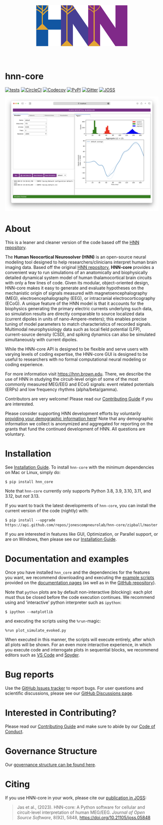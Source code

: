 
<h1 align="center">
<img src="https://raw.githubusercontent.com/jonescompneurolab/jones-website/master/images/frontpage/logos/logo-hnn-medium.png" width="300">
</h1><br>

# hnn-core

[![tests](https://github.com/jonescompneurolab/hnn-core/actions/workflows/unix_unit_tests.yml/badge.svg?branch=master)](https://github.com/jonescompneurolab/hnn-core/actions/?query=branch:master+event:push)
[![CircleCI](https://circleci.com/gh/jonescompneurolab/hnn-core.svg?style=svg)](https://circleci.com/gh/jonescompneurolab/hnn-core)
[![Codecov](https://codecov.io/gh/jonescompneurolab/hnn-core/branch/master/graph/badge.svg)](https://codecov.io/gh/jonescompneurolab/hnn-core)
[![PyPI](https://img.shields.io/pypi/dm/hnn-core.svg?label=PyPI%20downloads)](https://pypi.org/project/hnn-core/)
[![Gitter](https://badges.gitter.im/jonescompneurolab/hnn_core.svg)](https://gitter.im/jonescompneurolab/hnn-core?utm_source=badge&utm_medium=badge&utm_campaign=pr-badge)
[![JOSS](https://joss.theoj.org/papers/10.21105/joss.05848/status.svg)](https://doi.org/10.21105/joss.05848)

![HNN-GUI](https://raw.githubusercontent.com/jonescompneurolab/hnn-core/acbcc4a598610dc3be5d4b0b7c59f98251ea7690/.github/images/hnn_gui.png)

# About

This is a leaner and cleaner version of the code based off the [HNN
repository](https://github.com/jonescompneurolab/hnn).

The **Human Neocortical Neurosolver (HNN)** is an open-source neural modeling
tool designed to help researchers/clinicians interpret human brain imaging
data. Based off the original [HNN
repository](https://github.com/jonescompneurolab/hnn), **HNN-core** provides a
convenient way to run simulations of an anatomically and biophysically detailed
dynamical system model of human thalamocortical brain circuits with only a few
lines of code. Given its modular, object-oriented design, HNN-core makes it
easy to generate and evaluate hypotheses on the mechanistic origin of signals
measured with magnetoencephalography (MEG), electroencephalography (EEG), or
intracranial electrocorticography (ECoG). A unique feature of the HNN model is
that it accounts for the biophysics generating the primary electric currents
underlying such data, so simulation results are directly comparable to source
localized data (current dipoles in units of nano-Ampere-meters); this enables
precise tuning of model parameters to match characteristics of recorded
signals. Multimodal neurophysiology data such as local field potential (LFP),
current-source density (CSD), and spiking dynamics can also be simulated
simultaneously with current dipoles.

While the HNN-core API is designed to be flexible and serve users with varying
levels of coding expertise, the HNN-core GUI is designed to be useful to
researchers with no formal computational neural modeling or coding experience.

For more information visit <https://hnn.brown.edu>. There, we describe the use
of HNN in studying the circuit-level origin of some of the most commonly
measured MEG/EEG and ECoG signals: event related potentials (ERPs) and low
frequency rhythms (alpha/beta/gamma).

Contributors are very welcome! Please read our [Contributing Guide][] if you are interested.

Please consider supporting HNN development efforts by voluntarily [providing your demographic information here](https://docs.google.com/forms/d/e/1FAIpQLSfN2F4IkGATs6cy1QBO78C6QJqvm9y14TqsCUsuR4Rrkmr1Mg/viewform)! Note that any demographic information we collect is anonymized and aggregated for reporting on the grants that fund the continued development of HNN. All questions are voluntary.

# Installation

See [Installation Guide][]. To install `hnn-core` with the minimum dependencies
on Mac or Linux, simply do:

    $ pip install hnn_core

Note that `hnn-core` currently only supports Python 3.8, 3.9, 3.10, 3.11, and 3.12, but *not* 3.13.

If you want to track the latest developments of `hnn-core`, you can
install the current version of the code (nightly) with:

    $ pip install --upgrade https://api.github.com/repos/jonescompneurolab/hnn-core/zipball/master

If you are interested in features like GUI, Optimization, or Parallel support, or are on Windows, then please see our [Installation Guide][].

# Documentation and examples

Once you have installed `hnn_core` and the dependencies for the features you
want, we recommend downloading and executing the [example
scripts](https://jonescompneurolab.github.io/hnn-core/stable/auto_examples/index.html)
provided on the [documentation
pages](https://jonescompneurolab.github.io/hnn-core/) (as well as in the
[GitHub repository](https://github.com/jonescompneurolab/hnn-core)).

Note that `python` plots are by default non-interactive (blocking): each
plot must thus be closed before the code execution continues. We
recommend using and 'interactive' python interpreter such as
`ipython`:

    $ ipython --matplotlib

and executing the scripts using the `%run`-magic:

    %run plot_simulate_evoked.py

When executed in this manner, the scripts will execute entirely, after
which all plots will be shown. For an even more interactive experience,
in which you execute code and interrogate plots in sequential blocks, we
recommend editors such as [VS Code](https://code.visualstudio.com) and
[Spyder](https://docs.spyder-ide.org/current/index.html).

# Bug reports

Use the [GitHub Issues
tracker](https://github.com/jonescompneurolab/hnn-core/issues) to report
bugs. For user questions and scientific discussions, please see our
[GitHub Discussions
page](https://github.com/jonescompneurolab/hnn-core/discussions).

# Interested in Contributing?

Please read our [Contributing Guide][] and make sure to abide by our [Code of Conduct](https://github.com/jonescompneurolab/hnn-core/blob/master/CODE_OF_CONDUCT.md).

# Governance Structure

Our [governance structure can be found here](https://jonescompneurolab.github.io/hnn-core/stable/governance.html).

# Citing

If you use HNN-core in your work, please cite our [publication in
JOSS](https://doi.org/10.21105/joss.05848):

> Jas et al., (2023). HNN-core: A Python software for cellular and
> circuit-level interpretation of human MEG/EEG. *Journal of Open Source
> Software*, 8(92), 5848, <https://doi.org/10.21105/joss.05848>

[Contributing Guide]: https://jonescompneurolab.github.io/hnn-core/stable/contributing.html
[Installation Guide]: https://jonescompneurolab.github.io/hnn-core/stable/install.html
